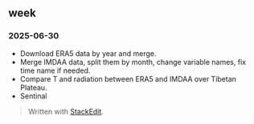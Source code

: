 ## week
### 2025-06-30
- Download ERA5 data by year and merge.
- Merge IMDAA data, split them by month, change variable names, fix time name if needed.
- Compare T and radiation between ERA5 and IMDAA over Tibetan Plateau.
- Sentinal 


> Written with [StackEdit](https://stackedit.io/).
<!--stackedit_data:
eyJoaXN0b3J5IjpbMTU3OTg5Mjg0NV19
-->